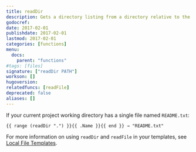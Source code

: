 ```yaml
---
title: readDir
description: Gets a directory listing from a directory relative to the current working directory.
godocref:
date: 2017-02-01
publishdate: 2017-02-01
lastmod: 2017-02-01
categories: [functions]
menu:
  docs:
    parent: "functions"
#tags: [files]
signature: ["readDir PATH"]
workson: []
hugoversion:
relatedfuncs: [readFile]
deprecated: false
aliases: []
---
```


If your current project working directory has a single file named `README.txt`:

```
{{ range (readDir ".") }}{{ .Name }}{{ end }} → "README.txt"
```

For more information on using `readDir` and `readFile` in your templates, see [Local File Templates][local].

[local]: /templates/files/

